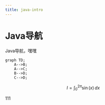 ```yaml
---
title: java-intro
---
```


# Java导航

Java导航，嘿嘿

```mermaid
graph TD;
    A-->B;
    A-->C;
    B-->D;
    C-->D;
```



$$
I = \int_0^{2\pi} \sin(x)\,dx
$$


111
